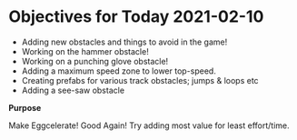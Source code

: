 # Objectives for Today 2021-02-10

- Adding new obstacles and things to avoid in the game!
- Working on the hammer obstacle!
- Working on a punching glove obstacle!
- Adding a maximum speed zone to lower top-speed.
- Creating prefabs for various track obstacles; jumps & loops etc
- Adding a see-saw obstacle

**Purpose**

Make Eggcelerate! Good Again!
Try adding most value for least effort/time.
